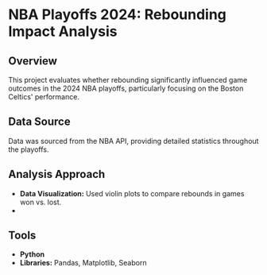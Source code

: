 # NBA Playoffs 2024: Rebounding Impact Analysis

## Overview
This project evaluates whether rebounding significantly influenced game outcomes in the 2024 NBA playoffs, particularly focusing on the Boston Celtics' performance.

## Data Source
Data was sourced from the NBA API, providing detailed statistics throughout the playoffs.

## Analysis Approach
- **Data Visualization:** Used violin plots to compare rebounds in games won vs. lost.
- 
## Tools
- **Python**
- **Libraries:** Pandas, Matplotlib, Seaborn
